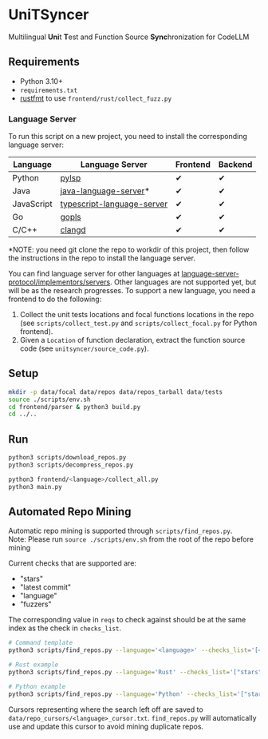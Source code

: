 # UniTSyncer

Multilingual **Uni**t **T**est and Function Source **Sync**hronization for CodeLLM

## Requirements

- Python 3.10+
- `requirements.txt`
- [rustfmt](https://github.com/rust-lang/rustfmt) to use `frontend/rust/collect_fuzz.py`

### Language Server

To run this script on a new project, you need to install the corresponding language server:

| Language   | Language Server                                                                                        | Frontend | Backend    |
| ---------- | ------------------------------------------------------------------------------------------------------ | -------- | ---------- |
| Python     | [pylsp](https://github.com/python-lsp/python-lsp-server)                                               | &#x2714; | &#x2714;   |
| Java       | [java-language-server](https://github.com/georgewfraser/java-language-server)\*                        | &#x2714; | &#x2714;   |
| JavaScript | [typescript-language-server](https://github.com/typescript-language-server/typescript-language-server) | &#x2714; | &#x2714;   |
| Go         | [gopls](https://pkg.go.dev/golang.org/x/tools/gopls)                                                   | &#x2714; | &#x2714;   |
| C/C++      | [clangd](https://clangd.llvm.org/installation.html)                                                    | &#x2714; | &#x2714;   |

\*NOTE: you need git clone the repo to workdir of this project, then follow the instructions in the repo to install the language server.

You can find language server for other languages at
[language-server-protocol/implementors/servers](https://microsoft.github.io/language-server-protocol/implementors/servers/).
Other languages are not supported yet, but will be as the research progresses.
To support a new language, you need a frontend to do the following:

1. Collect the unit tests locations and focal functions locations in the repo (see `scripts/collect_test.py` and `scripts/collect_focal.py` for Python frontend).
2. Given a `Location` of function declaration, extract the function source code (see `unitsyncer/source_code.py`).

## Setup

```bash
mkdir -p data/focal data/repos data/repos_tarball data/tests
source ./scripts/env.sh
cd frontend/parser & python3 build.py
cd ../..
```

## Run

```bash
python3 scripts/download_repos.py
python3 scripts/decompress_repos.py

python3 frontend/<language>/collect_all.py
python3 main.py
```

## Automated Repo Mining

Automatic repo mining is supported through `scripts/find_repos.py`.  
Note: Please run `source ./scripts/env.sh` from the root of the repo before mining

Current checks that are supported are:

- "stars"
- "latest commit"
- "language"
- "fuzzers"

The corresponding value in `reqs` to check against should be at the same index as the check in `checks_list`.

```bash
# Command template
python3 scripts/find_repos.py --language='<language>' --checks_list='[<checks>]' --reqs='[<values>]' --num_searches='<num_searches>'

# Rust example
python3 scripts/find_repos.py --language='Rust' --checks_list='["stars", "latest commit", "language", "fuzzers"]' --reqs='["10", "2020-1-1", "Rust", None]' --num_searches='1'

# Python example
python3 scripts/find_repos.py --language='Python' --checks_list='["stars", "latest commit", "language"]' --reqs='["10", "2020-1-1", "Python"]' --num_searches='1'
```

Cursors representing where the search left off are saved to `data/repo_cursors/<language>_cursor.txt`. `find_repos.py` will automatically use and update this cursor to avoid mining duplicate repos.

